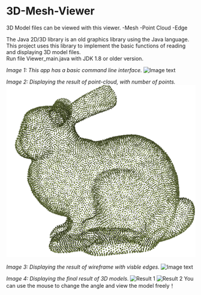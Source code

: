 # 3D-Mesh-Viewer

3D Model files can be viewed with this viewer.
-Mesh
-Point Cloud
-Edge

The Java 2D/3D library is an old graphics library using the Java language. This project uses this library to implement the basic functions of reading and displaying 3D model files.
<br>
Run file Viewer_main.java with JDK 1.8 or older version.
<br>

*Image 1: This app has a basic command line interface.*
![Image text](https://github.com/Joe-997/3D-Mesh-Viewer/blob/9b1a7fd5dad01a90cdc61ae24cc97f6faeb47141/img/ui.png)
<br>

*Image 2: Displaying the result of point-cloud, with number of points.*
![Image text](https://github.com/Joe-997/3D-Mesh-Viewer/blob/9b1a7fd5dad01a90cdc61ae24cc97f6faeb47141/img/3.png)
<br>

*Image 3: Displaying the result of wireframe with visble edges.*
![Image text](https://github.com/Joe-997/3D-Mesh-Viewer/blob/9b1a7fd5dad01a90cdc61ae24cc97f6faeb47141/img/22.png)
<br>

*Image 4: Displaying the final result of 3D models.*
<img src="https://github.com/Joe-997/3D-Mesh-Viewer/blob/9b1a7fd5dad01a90cdc61ae24cc97f6faeb47141/img/4.png" alt="Result 1" width="400"/> <img src="https://github.com/Joe-997/3D-Mesh-Viewer/blob/9b1a7fd5dad01a90cdc61ae24cc97f6faeb47141/img/8.png" alt="Result 2" width="400"/>
You can use the mouse to change the angle and view the model freely！

